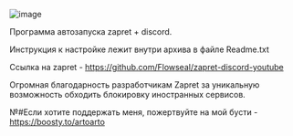 ![image](https://github.com/user-attachments/assets/f2c6bae0-3ac8-4f4c-a7b9-330f55d171b2)


Программа автозапуска zapret + discord.

Инструкция к настройке лежит внутри архива в файле Readme.txt


Ссылка на zapret - https://github.com/Flowseal/zapret-discord-youtube

Огромная благодарность разработчикам Zapret за уникальную возможность обходить блокировку иностранных сервисов.
 
 №#Если хотите поддержать меня, пожертвуйте на мой бусти - https://boosty.to/artoarto
